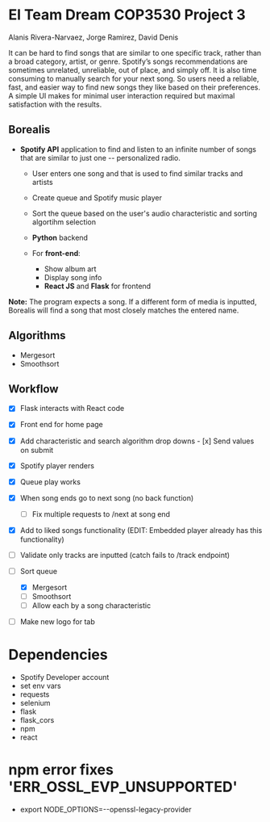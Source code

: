 # El Team Dream COP3530 Project 3
Alanis Rivera-Narvaez, Jorge Ramirez, David Denis

It can be hard to find songs that are similar to one specific track, rather than a broad category, artist, or genre. Spotify’s songs recommendations are sometimes unrelated, unreliable, out of place, and simply off. It is also time consuming to manually search for your next song. So users need a reliable, fast, and easier way to find new songs they like based on their preferences. A simple UI makes for minimal user interaction required but maximal satisfaction with the results.

## Borealis
- **Spotify API** application to find and listen to an infinite number of songs that are similar to just one -- personalized radio.
  - User enters one song and that is used to find similar tracks and artists
  - Create queue and Spotify music player
  - Sort the queue based on the user's audio characteristic and sorting algortihm selection
  - **Python** backend

  - For **front-end**: 
    - Show album art
    - Display song info 
    - **React JS** and **Flask** for frontend

**Note:** The program expects a song. If a different form of media is inputted, Borealis will find a song that most closely matches the entered name.

## Algorithms
- Mergesort
- Smoothsort

## Workflow
- [x] Flask interacts with React code
- [x] Front end for home page
- [x] Add characteristic and search algorithm drop downs
      - [x] Send values on submit
- [x] Spotify player renders
- [x] Queue play works
- [x] When song ends go to next song (no back function)
  - [ ] Fix multiple requests to /next at song end
- [x] Add to liked songs functionality (EDIT: Embedded player already has this functionality)
- [ ] Validate only tracks are inputted (catch fails to /track endpoint)

- [ ] Sort queue
    - [x] Mergesort
    - [ ] Smoothsort
    - [ ] Allow each by a song characteristic

- [ ] Make new logo for tab

# Dependencies
- Spotify Developer account
- set env vars
- requests
- selenium
- flask
- flask_cors
- npm
- react

# npm error fixes 'ERR_OSSL_EVP_UNSUPPORTED'
- export NODE_OPTIONS=--openssl-legacy-provider
